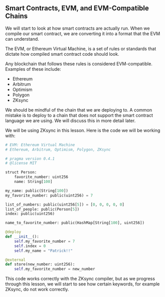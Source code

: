 ## Smart Contracts, EVM, and EVM-Compatible Chains

We will start to look at how smart contracts are actually run. When we compile our smart contract, we are converting it into a format that the EVM can understand.

The EVM, or Ethereum Virtual Machine, is a set of rules or standards that dictate how compiled smart contract code should look.

Any blockchain that follows these rules is considered EVM-compatible. Examples of these include:

- Ethereum
- Arbitrum
- Optimism
- Polygon
- ZKsync

We should be mindful of the chain that we are deploying to. A common mistake is to deploy to a chain that does not support the smart contract language we are using. We will discuss this in more detail later.

We will be using ZKsync in this lesson. Here is the code we will be working with:

```python
# EVM: Ethereum Virtual Machine
# Ethereum, Arbitrum, Optimism, Polygon, ZKsync

# pragma version 0.4.1
# @license MIT

struct Person:
    favorite_number: uint256
    name: String[100]

my_name: public(String[100])
my_favorite_number: public(uint256) = 7

list_of_numbers: public(uint256[5]) = [0, 0, 0, 0, 0]
list_of_people: public(Person[5])
index: public(uint256)

name_to_favorite_number: public(HashMap[String[100], uint256])

@deploy
def __init__():
    self.my_favorite_number = 7
    self.index = 0
    self.my_name = "Patrick!!"

@external
def store(new_number: uint256):
    self.my_favorite_number = new_number
```

This code works correctly with the ZKsync compiler, but as we progress through this lesson, we will start to see how certain keywords, for example ZKsync, do not work correctly.
